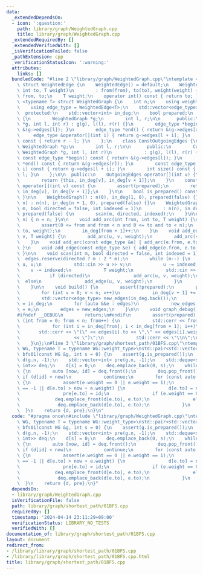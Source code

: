 ```yaml
---
data:
  _extendedDependsOn:
  - icon: ':question:'
    path: library/graph/WeightedGraph.cpp
    title: library/graph/WeightedGraph.cpp
  _extendedRequiredBy: []
  _extendedVerifiedWith: []
  _isVerificationFailed: false
  _pathExtension: cpp
  _verificationStatusIcon: ':warning:'
  attributes:
    links: []
  bundledCode: "#line 2 \"library/graph/WeightedGraph.cpp\"\ntemplate <typename T>\
    \ struct WeightedEdge {\n    WeightedEdge() = default;\n    WeightedEdge(int from,\
    \ int to, T weight)\n        : from(from), to(to), weight(weight) {}\n    int\
    \ from, to;\n    T weight;\n    operator int() const { return to; }\n};\n\ntemplate\
    \ <typename T> struct WeightedGraph {\n    int n;\n    using weight_type = T;\n\
    \    using edge_type = WeightedEdge<T>;\n    std::vector<edge_type> edges;\n\n\
    \  protected:\n    std::vector<int> in_deg;\n    bool prepared;\n    class OutgoingEdges\
    \ {\n        WeightedGraph *g;\n        int l, r;\n\n      public:\n        OutgoingEdges(WeightedGraph\
    \ *g, int l, int r) : g(g), l(l), r(r) {}\n        edge_type *begin() { return\
    \ &(g->edges[l]); }\n        edge_type *end() { return &(g->edges[r]); }\n   \
    \     edge_type &operator[](int i) { return g->edges[l + i]; }\n        int size()\
    \ const { return r - l; }\n    };\n    class ConstOutgoingEdges {\n        const\
    \ WeightedGraph *g;\n        int l, r;\n\n      public:\n        ConstOutgoingEdges(const\
    \ WeightedGraph *g, int l, int r)\n            : g(g), l(l), r(r) {}\n       \
    \ const edge_type *begin() const { return &(g->edges[l]); }\n        const edge_type\
    \ *end() const { return &(g->edges[r]); }\n        const edge_type &operator[](int\
    \ i) const { return g->edges[l + i]; }\n        int size() const { return r -\
    \ l; }\n    };\n\n  public:\n    OutgoingEdges operator[](int v) {\n        assert(prepared);\n\
    \        return {this, in_deg[v], in_deg[v + 1]};\n    }\n    const ConstOutgoingEdges\
    \ operator[](int v) const {\n        assert(prepared);\n        return {this,\
    \ in_deg[v], in_deg[v + 1]};\n    }\n\n    bool is_prepared() const { return prepared;\
    \ }\n\n    WeightedGraph() : n(0), in_deg(1, 0), prepared(false) {}\n    WeightedGraph(int\
    \ n) : n(n), in_deg(n + 1, 0), prepared(false) {}\n    WeightedGraph(int n, int\
    \ m, bool directed = false, int indexed = 1)\n        : n(n), in_deg(n + 1, 0),\
    \ prepared(false) {\n        scan(m, directed, indexed);\n    }\n\n    void resize(int\
    \ n) { n = n; }\n\n    void add_arc(int from, int to, T weight) {\n        assert(!prepared);\n\
    \        assert(0 <= from and from < n and 0 <= to and to < n);\n        edges.emplace_back(from,\
    \ to, weight);\n        in_deg[from + 1]++;\n    }\n    void add_edge(int u, int\
    \ v, T weight) {\n        add_arc(u, v, weight);\n        add_arc(v, u, weight);\n\
    \    }\n    void add_arc(const edge_type &e) { add_arc(e.from, e.to, e.weight);\
    \ }\n    void add_edge(const edge_type &e) { add_edge(e.from, e.to, e.weight);\
    \ }\n\n    void scan(int m, bool directed = false, int indexed = 1) {\n      \
    \  edges.reserve(directed ? m : 2 * m);\n        while (m--) {\n            int\
    \ u, v;\n            std::cin >> u >> v;\n            u -= indexed;\n        \
    \    v -= indexed;\n            T weight;\n            std::cin >> weight;\n \
    \           if (directed)\n                add_arc(u, v, weight);\n          \
    \  else\n                add_edge(u, v, weight);\n        }\n        build();\n\
    \    }\n\n    void build() {\n        assert(!prepared);\n        prepared = true;\n\
    \        for (int v = 0; v < n; v++)\n            in_deg[v + 1] += in_deg[v];\n\
    \        std::vector<edge_type> new_edges(in_deg.back());\n        auto counter\
    \ = in_deg;\n        for (auto &&e : edges)\n            new_edges[counter[e.from]++]\
    \ = e;\n        edges = new_edges;\n    }\n\n    void graph_debug() const {\n\
    #ifndef __DEBUG\n        return;\n#endif\n        assert(prepared);\n        for\
    \ (int from = 0; from < n; from++) {\n            std::cerr << from << \";\";\n\
    \            for (int i = in_deg[from]; i < in_deg[from + 1]; i++)\n         \
    \       std::cerr << \"(\" << edges[i].to << \",\" << edges[i].weight\n      \
    \                    << \")\";\n            std::cerr << \"\\n\";\n        }\n\
    \    }\n};\n#line 3 \"library/graph/shortest_path/01BFS.cpp\"\ntemplate <typename\
    \ WG, typename T = typename WG::weight_type>\nstd::pair<std::vector<T>, std::vector<int>>\
    \ bfs01(const WG &g, int s = 0) {\n    assert(g.is_prepared());\n    std::vector<T>\
    \ d(g.n, -1);\n    std::vector<int> pre(g.n, -1);\n    std::deque<std::pair<T,\
    \ int>> deq;\n    d[s] = 0;\n    deq.emplace_back(0, s);\n    while (deq.size())\
    \ {\n        auto [now, id] = deq.front();\n        deq.pop_front();\n       \
    \ if (d[id] < now)\n            continue;\n        for (const auto &e : g[id])\
    \ {\n            assert(e.weight == 0 || e.weight == 1);\n            if (d[e.to]\
    \ == -1 || d[e.to] > now + e.weight) {\n                d[e.to] = now + e.weight;\n\
    \                pre[e.to] = id;\n                if (e.weight == 0)\n       \
    \             deq.emplace_front(d[e.to], e.to);\n                else\n      \
    \              deq.emplace_back(d[e.to], e.to);\n            }\n        }\n  \
    \  }\n    return {d, pre};\n}\n"
  code: "#pragma once\n#include \"library/graph/WeightedGraph.cpp\"\ntemplate <typename\
    \ WG, typename T = typename WG::weight_type>\nstd::pair<std::vector<T>, std::vector<int>>\
    \ bfs01(const WG &g, int s = 0) {\n    assert(g.is_prepared());\n    std::vector<T>\
    \ d(g.n, -1);\n    std::vector<int> pre(g.n, -1);\n    std::deque<std::pair<T,\
    \ int>> deq;\n    d[s] = 0;\n    deq.emplace_back(0, s);\n    while (deq.size())\
    \ {\n        auto [now, id] = deq.front();\n        deq.pop_front();\n       \
    \ if (d[id] < now)\n            continue;\n        for (const auto &e : g[id])\
    \ {\n            assert(e.weight == 0 || e.weight == 1);\n            if (d[e.to]\
    \ == -1 || d[e.to] > now + e.weight) {\n                d[e.to] = now + e.weight;\n\
    \                pre[e.to] = id;\n                if (e.weight == 0)\n       \
    \             deq.emplace_front(d[e.to], e.to);\n                else\n      \
    \              deq.emplace_back(d[e.to], e.to);\n            }\n        }\n  \
    \  }\n    return {d, pre};\n}"
  dependsOn:
  - library/graph/WeightedGraph.cpp
  isVerificationFile: false
  path: library/graph/shortest_path/01BFS.cpp
  requiredBy: []
  timestamp: '2024-04-14 23:11:29+09:00'
  verificationStatus: LIBRARY_NO_TESTS
  verifiedWith: []
documentation_of: library/graph/shortest_path/01BFS.cpp
layout: document
redirect_from:
- /library/library/graph/shortest_path/01BFS.cpp
- /library/library/graph/shortest_path/01BFS.cpp.html
title: library/graph/shortest_path/01BFS.cpp
---
```

